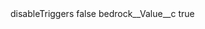 <?xml version="1.0" encoding="UTF-8"?>
<CustomMetadata xmlns="http://soap.sforce.com/2006/04/metadata" xmlns:xsi="http://www.w3.org/2001/XMLSchema-instance" xmlns:xsd="http://www.w3.org/2001/XMLSchema">
    <label>disableTriggers</label>
    <protected>false</protected>
    <values>
        <field>bedrock__Value__c</field>
        <value xsi:type="xsd:boolean">true</value>
    </values>
</CustomMetadata>
